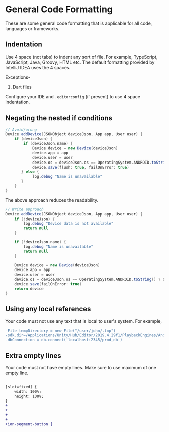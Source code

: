 # General Code Formatting

These are some general code formatting that is applicable for all code, languages or frameworks.

## Indentation

Use 4 space (not tabs) to indent any sort of file. For example, TypeScript, JavaScript, Java, Groovy, HTML etc. The 
default formatting provided by IntelliJ IDEA uses the 4 spaces.

Exceptions-

1. Dart files

Configure your IDE and `.editorconfig` (if present) to use 4 space indentation.

## Negating the nested if conditions

```groovy
// Avoid/wrong
Device addDevice(JSONObject deviceJson, App app, User user) {
    if (deviceJson) {
        if (deviceJson.name) {
            Device device = new Device(deviceJson)
            device.app = app
            device.user = user
            device.os = deviceJson.os == OperatingSystem.ANDROID.toString() ? OperatingSystem.ANDROID : OperatingSystem.IOS
            device.save(flush: true, failOnError: true)
       } else {
            log.debug "Name is unavailable"
       }
    }
}
```

The above approach reduces the readability.

```groovy
// Write approach
Device addDevice(JSONObject deviceJson, App app, User user) {
    if (!deviceJson) {
        log.debug "Device data is not available"
        return null
    }

    if (!deviceJson.name) {
        log.debug "Name is unavailable"
        return null
    }

    Device device = new Device(deviceJson)
    device.app = app
    device.user = user
    device.os = deviceJson.os == OperatingSystem.ANDROID.toString() ? OperatingSystem.ANDROID : OperatingSystem.IOS
    device.save(failOnError: true)
    return device
}
```

## Using any local references

Your code must not use any text that is local to user's system. For example,

```diff
-File tempDirectory = new File("/user/john/.tmp")
-sdk.dir=/Applications/Unity/Hub/Editor/2019.4.29f1/PlaybackEngines/AndroidPlayer/SDK
-dbConnection = db.connect('localhost:2345/prod_db')
```

## Extra empty lines

Your code must not have empty lines. Make sure to use maximum of one empty line.

```diff

[slot=fixed] {
    width: 100%;
    height: 100%;
}
+
+
+
+
+ion-segment-button {
```